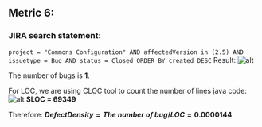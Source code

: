 ## Metric 6:

### JIRA search statement:
`project = "Commons Configuration" AND affectedVersion in (2.5) AND issuetype = Bug AND status = Closed ORDER BY created DESC`
Result:
![alt](https://i.imgur.com/msojEFC.png)

The number of bugs is **1**.

For LOC, we are using CLOC tool to count the number of lines java code:
![alt](https://i.imgur.com/ENbaNpl.png)
**SLOC = 69349**

Therefore:
**$Defect Density = The\ number\ of \ bug / LOC = 0.0000144$**